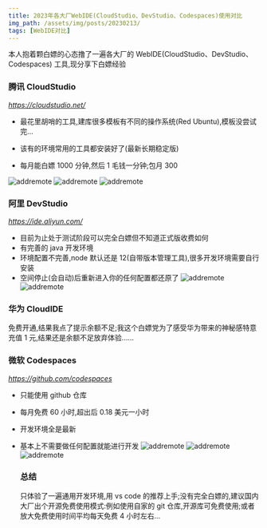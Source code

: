 ```yaml
---
title: 2023年各大厂WebIDE(CloudStudio、DevStudio、Codespaces)使用对比
img_path: /assets/img/posts/20230213/
tags: [WebIDE对比]
---
```


本人抱着颗白嫖的心态撸了一遍各大厂的 WebIDE(CloudStudio、DevStudio、Codespaces) 工具,现分享下白嫖经验

### 腾讯 CloudStudio

_<https://cloudstudio.net/>_

- 最花里胡哨的工具,建库很多模板有不同的操作系统(Red Ubuntu),模板没尝试完...

- 该有的环境常用的工具都安装好了(最新长期稳定版)

- 每月能白嫖 1000 分钟,然后 1 毛钱一分钟;包月 300

![addremote](cloudstudio-index.png)
![addremote](cloudstudio-code.png)
![addremote](cloudstudio-cost.png)

### 阿里 DevStudio

_<https://ide.aliyun.com/>_

- 目前为止处于测试阶段可以完全白嫖但不知道正式版收费如何
- 有完善的 java 开发环境
- 环境配置不完善,node 默认还是 12(自带版本管理工具),很多开发环境需要自行安装
- 空间停止(会自动)后重新进入你的任何配置都还原了
  ![addremote](devstudio-index.png)
  ![addremote](devstudio-code.png)

### 华为 CloudIDE

免费开通,结果我点了提示余额不足;我这个白嫖党为了感受华为带来的神秘感特意充值 1 元,结果还是余额不足放弃体验......

### 微软 Codespaces

_<https://github.com/codespaces>_

- 只能使用 github 仓库
- 每月免费 60 小时,超出后 0.18 美元一小时
- 开发环境全是最新
- 基本上不需要做任何配置就能进行开发
  ![addremote](codespaces-index.png)
  ![addremote](codespaces-code.png)
  ![addremote](codespaces-cost.png)

  ### 总结

  只体验了一遍通用开发环境,用 vs code 的推荐上手;没有完全白嫖的,建议国内大厂出个开源免费使用模式:例如使用自家的 git 仓库,开源库可免费使用;或者放大免费使用时间平均每天免费 4 小时左右...
